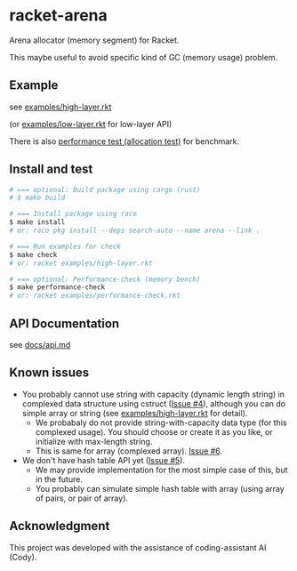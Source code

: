 # racket-arena

Arena allocator (memory segment) for Racket.

This maybe useful to avoid specific kind of GC (memory usage) problem.

## Example

see [examples/high-layer.rkt](examples/high-layer.rkt)

(or [examples/low-layer.rkt](examples/low-layer.rkt) for low-layer API)

There is also [performance test (allocation test)](examples/performance-check.rkt) for benchmark.

## Install and test

```bash
# === optional: Build package using cargo (rust)
# $ make build 

# === Install package using raco
$ make install
# or: raco pkg install --deps search-auto --name arena --link .

# === Run examples for check
$ make check
# or: racket examples/high-layer.rkt

# === optional: Performance-check (memory bench)
$ make performance-check
# or: racket examples/performance-check.rkt
```

## API Documentation

see [docs/api.md](docs/api.md)

## Known issues

- You probably cannot use string with capacity (dynamic length string) in complexed data structure using cstruct ([Issue #4](https://github.com/funatsufumiya/racket-arena/issues/4)), although you can do simple array or string (see [examples/high-layer.rkt](examples/high-layer.rkt) for detail).
  - We probabaly do not provide string-with-capacity data type (for this complexed usage). You should choose or create it as you like, or initialize with max-length string.
  - This is same for array (complexed array). [Issue #6](https://github.com/funatsufumiya/racket-arena/issues/6).
- We don't have hash table API yet ([Issue #5](https://github.com/funatsufumiya/racket-arena/issues/5)).
  - We may provide implementation for the most simple case of this, but in the future.
  - You probably can simulate simple hash table with array (using array of pairs, or pair of array).

## Acknowledgment

This project was developed with the assistance of coding-assistant AI (Cody).
